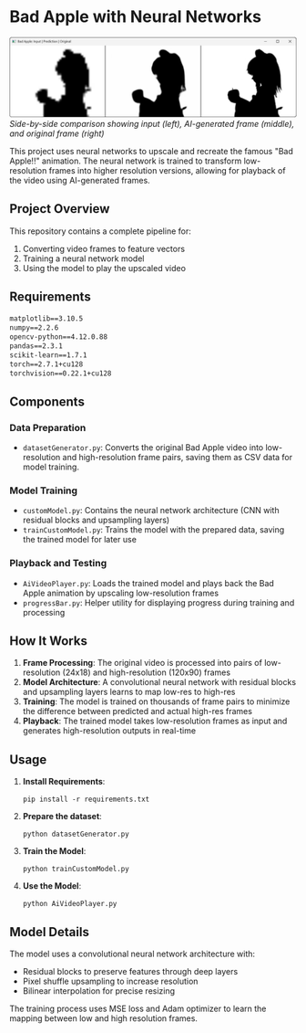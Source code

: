 # Bad Apple with Neural Networks
![Inference Example](images/inference.png)
*Side-by-side comparison showing input (left), AI-generated frame (middle), and original frame (right)*

This project uses neural networks to upscale and recreate the famous "Bad Apple!!" animation. The neural network is trained to transform low-resolution frames into higher resolution versions, allowing for playback of the video using AI-generated frames.

## Project Overview

This repository contains a complete pipeline for:
1. Converting video frames to feature vectors
2. Training a neural network model
3. Using the model to play the upscaled video

## Requirements
```
matplotlib==3.10.5
numpy==2.2.6
opencv-python==4.12.0.88
pandas==2.3.1
scikit-learn==1.7.1
torch==2.7.1+cu128
torchvision==0.22.1+cu128
```

## Components

### Data Preparation
- `datasetGenerator.py`: Converts the original Bad Apple video into low-resolution and high-resolution frame pairs, saving them as CSV data for model training.

### Model Training
- `customModel.py`: Contains the neural network architecture (CNN with residual blocks and upsampling layers)
- `trainCustomModel.py`: Trains the model with the prepared data, saving the trained model for later use

### Playback and Testing
- `AiVideoPlayer.py`: Loads the trained model and plays back the Bad Apple animation by upscaling low-resolution frames
- `progressBar.py`: Helper utility for displaying progress during training and processing

## How It Works

1. **Frame Processing**: The original video is processed into pairs of low-resolution (24x18) and high-resolution (120x90) frames
2. **Model Architecture**: A convolutional neural network with residual blocks and upsampling layers learns to map low-res to high-res
3. **Training**: The model is trained on thousands of frame pairs to minimize the difference between predicted and actual high-res frames
4. **Playback**: The trained model takes low-resolution frames as input and generates high-resolution outputs in real-time

## Usage

1. **Install Requirements**:
   ```
   pip install -r requirements.txt
   ```

2. **Prepare the dataset**:
   ```
   python datasetGenerator.py
   ```

3. **Train the Model**:
   ```
   python trainCustomModel.py
   ```

4. **Use the Model**:
   ```
   python AiVideoPlayer.py
   ```
   
## Model Details

The model uses a convolutional neural network architecture with:
- Residual blocks to preserve features through deep layers
- Pixel shuffle upsampling to increase resolution
- Bilinear interpolation for precise resizing

The training process uses MSE loss and Adam optimizer to learn the mapping between low and high resolution frames.